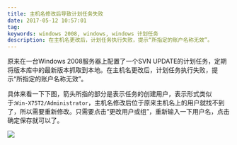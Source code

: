 ```yaml
---
title: 主机名修改后导致计划任务失败
date: 2017-05-12 10:57:01
tag: 
keywords: windows 2008, windows, windows 计划任务
description: 在主机名更改后，计划任务执行失败，提示“所指定的账户名称无效”。
---
```


原来在一台Windows 2008服务器上配置了一个SVN UPDATE的计划任务，定期将版本库中的最新版本抓取到本地。在主机名更改后，计划任务执行失败，提示“所指定的账户名称无效”。

具体来看一下下图，箭头所指的部分是表示任务的创建用户，表示形式类似于:```Win-X75T2/Administrator```，主机名修改后位于原来主机名上的用户就找不到了，所以需要重新修改。只需要点击“更改用户或组”，重新输入一下用户名，点击确定保存就可以了。

![](/20170512-windows-schedule-job/39469-20170512105654129-535088002.png)
